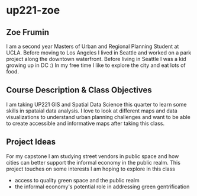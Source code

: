 # up221-zoe
## Zoe Frumin
I am a second year Masters of Urban and Regional Planning Student at UCLA. Before moving to Los Angeles I lived in Seattle and worked on a park project along the downtown waterfront. Before living in Seattle I was a kid growing up in DC :) In my free time I like to explore the city and eat lots of food.

## Course Description & Class Objectives
I am taking UP221 GIS and Spatial Data Science this quarter to learn some skills in spataial data analysis. I love to look at different maps and data visualizations to understand urban planning challenges and want to be able to create accessible and informative maps after taking this class. 

## Project Ideas
For my capstone I am studying street vendors in public space and how cities can better support the informal economy in the public realm. This project touches on some interests I am hoping to explore in this class
- access to quality green space and the public realm
- the informal economy's potential role in addressing green gentrification

